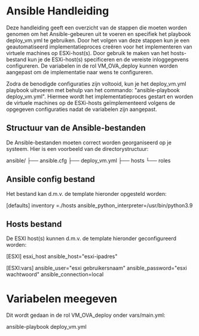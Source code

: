 # Ansible Handleiding

Deze handleiding geeft een overzicht van de stappen die moeten worden genomen om het Ansible-gebeuren uit te voeren en specifiek het playbook deploy_vm.yml te gebruiken. Door het volgen van deze stappen kun je een geautomatiseerd implementatieproces creëren voor het implementeren van virtuele machines op ESXi-host(s). Door gebruik te maken van het hosts-bestand kun je de ESXi-host(s) specificeren en de vereiste inloggegevens configureren. De variabelen in de rol VM_OVA_deploy kunnen worden aangepast om de implementatie naar wens te configureren.

Zodra de benodigde configuraties zijn voltooid, kun je het deploy_vm.yml playbook uitvoeren met behulp van het commando: "ansible-playbook deploy_vm.yml". Hiermee wordt het implementatieproces gestart en worden de virtuele machines op de ESXi-hosts geïmplementeerd volgens de opgegeven configuraties nadat de variabelen zijn aangepast.

## Structuur van de Ansible-bestanden
De Ansible-bestanden moeten correct worden georganiseerd op je systeem. Hier is een voorbeeld van de directorystructuur:

ansible/
├── ansible.cfg
├── deploy_vm.yml
├── hosts
└── roles

## Ansible config bestand
Het bestand kan d.m.v. de template hieronder opgesteld worden:

[defaults]
inventory =./hosts
ansible_python_interpreter=/usr/bin/python3.9

## Hosts bestand
De ESXI host(s) kunnen d.m.v. de template hieronder geconfigureerd worden:

[ESXI]
esxi_host ansible_host="esxi-ipadres"

[ESXI:vars]
ansible_user="esxi gebruikersnaam"
ansible_password="esxi wachtwoord"
ansible_connection=local

# Variabelen meegeven
Dit wordt gedaan in de rol VM_OVA_deploy onder vars/main.yml:


ansible-playbook deploy_vm.yml
